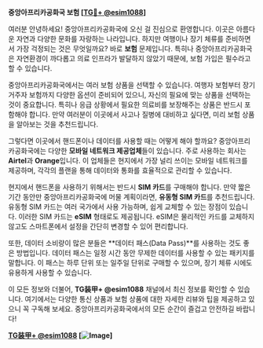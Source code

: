 **중앙아프리카공화국 보험 [[TG💪+ @esim1088](https://t.me/s/esim1088)]**

여러분 안녕하세요! 중앙아프리카공화국에 오신 걸 진심으로 환영합니다. 이곳은 아름다운 자연과 다양한 문화를 자랑하는 나라입니다. 하지만 여행이나 장기 체류를 준비하면서 가장 걱정되는 것은 무엇일까요? 바로 **보험** 문제입니다. 특히나 중앙아프리카공화국은 자연환경이 까다롭고 의료 인프라가 발달하지 않았기 때문에, 보험 가입은 필수라고 할 수 있습니다.

중앙아프리카공화국에서는 여러 보험 상품을 선택할 수 있습니다. 여행자 보험부터 장기 거주자 보험까지 다양한 옵션이 준비되어 있으니, 자신의 필요에 맞는 상품을 선택하는 것이 중요합니다. 특히나 응급 상황에서 필요한 의료비를 보장해주는 상품은 반드시 포함해야 합니다. 만약 여러분이 이곳에서 사고나 질병에 대비하고 싶다면, 미리 보험 상품을 알아보는 것을 추천드립니다.

그렇다면 이곳에서 핸드폰이나 데이터를 사용할 때는 어떻게 해야 할까요? 중앙아프리카공화국에는 다양한 **모바일 네트워크 제공업체**들이 있습니다. 주로 사용하는 회사는 **Airtel**과 **Orange**입니다. 이 업체들은 현지에서 가장 널리 쓰이는 모바일 네트워크를 제공하며, 각각의 플랜을 통해 데이터와 통화를 효율적으로 관리할 수 있습니다.

현지에서 핸드폰을 사용하기 위해서는 반드시 **SIM 카드**를 구매해야 합니다. 만약 짧은 기간 동안만 중앙아프리카공화국에 머물 계획이라면, **유동형 SIM 카드**를 추천드립니다. 유동형 SIM 카드는 여러 국가에서 사용 가능하며, 쉽게 교체할 수 있는 장점이 있습니다. 이러한 SIM 카드는 **eSIM** 형태로도 제공됩니다. eSIM은 물리적인 카드를 교체하지 않고도 스마트폰에서 설정을 간단히 변경할 수 있어 편리합니다.

또한, 데이터 소비량이 많은 분들은 **데이터 패스(Data Pass)**를 사용하는 것도 좋은 방법입니다. 데이터 패스는 일정 시간 동안 무제한 데이터를 사용할 수 있는 패키지를 말합니다. 이 패스는 하루 단위 또는 일주일 단위로 구매할 수 있으며, 장기 체류 시에도 유용하게 사용할 수 있습니다.

이 모든 정보와 더불어, **TG装甲+ @esim1088** 채널에서 최신 정보를 확인할 수 있습니다. 여기에서는 다양한 통신 상품과 보험 상품에 대한 자세한 리뷰와 팁을 제공하고 있으니 꼭 구독해 보세요. 중앙아프리카공화국에서의 모든 순간이 즐겁고 안전하길 바랍니다!

**[TG装甲+ @esim1088](https://t.me/s/esim1088) [![Image](https://i.postimg.cc/Y0z9fWf4/image.png)]**